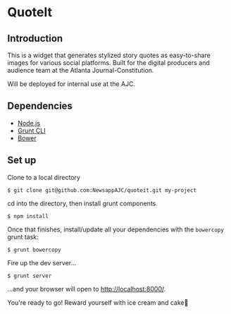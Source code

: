 # QuoteIt

## Introduction

This is a widget that generates stylized story quotes as easy-to-share images for various social platforms. Built for the digital producers and audience team at the Atlanta Journal-Constitution.

Will be deployed for internal use at the AJC.

## Dependencies

- [Node.js](https://nodejs.org/)
- [Grunt CLI](http://gruntjs.com/getting-started)
- [Bower](http://bower.io/)

## Set up

Clone to a local directory

	$ git clone git@github.com:NewsappAJC/quoteit.git my-project

cd into the directory, then install grunt components

	$ npm install

Once that finishes, install/update all your dependencies with the `` bowercopy `` grunt task:

	$ grunt bowercopy

Fire up the dev server...

	$ grunt server

...and your browser will open to [http://localhost:8000/](http://localhost:8000/).

You're ready to go! Reward yourself with ice cream and cake🍦
